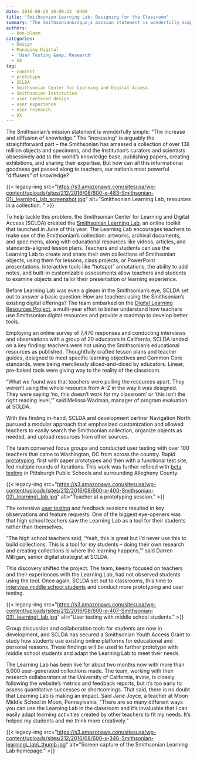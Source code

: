 ```yaml
---
date: 2016-08-29 10:00:53 -0400
title: 'Smithsonian Learning Lab: Designing for the Classroom'
summary: 'The Smithsonian&rsquo;s mission statement is wonderfully simple: &#8220;The increase and diffusion of knowledge.&#8221; The &#8220;increasing&#8221; is arguably the straightforward part &ndash; the Smithsonian has amassed a collection of over 138 million objects and specimens, and the Institution&rsquo;s curators and scientists obsessively add to the world&rsquo;s knowledge base, publishing papers, creating exhibitions, and sharing their expertise.'
authors:
  - ben-bloom
categories:
  - Design
  - Managing Digital
  - 'User Testing &amp; Research'
  - UX
tag:
  - content
  - prototype
  - SCLDA
  - Smithsonian Center for Learning and Digital Access
  - Smithsonian Institution
  - user centered design
  - user experience
  - user research
  - UX
---
```


The Smithsonian’s mission statement is wonderfully simple: &#8220;The increase and diffusion of knowledge.&#8221; The &#8220;increasing&#8221; is arguably the straightforward part – the Smithsonian has amassed a collection of over 138 million objects and specimens, and the Institution’s curators and scientists obsessively add to the world’s knowledge base, publishing papers, creating exhibitions, and sharing their expertise. But how can all this informational goodness get passed along to teachers, our nation’s most powerful &#8220;diffusers&#8221; of knowledge?

{{< legacy-img src="https://s3.amazonaws.com/sitesusa/wp-content/uploads/sites/212/2016/08/600-x-483-Smithsonian-01\_learning\_lab_screenshot.jpg" alt="Smithsonian Learning Lab, resources in a collection. " >}}

To help tackle this problem, the Smithsonian Center for Learning and Digital Access (SCLDA) created the [Smithsonian Learning Lab](https://learninglab.si.edu), an online toolkit that launched in June of this year. The Learning Lab encourages teachers to make use of the Smithsonian’s collection: artworks, archival documents, and specimens, along with educational resources like videos, articles, and standards-aligned lesson plans. Teachers and students can use the Learning Lab to create and share their own collections of Smithsonian objects, using them for lessons, class projects, or PowerPoint presentations. Interactive tools like &#8220;hotspot&#8221; annotations, the ability to add notes, and built-in customizable assessments allow teachers and students to examine objects and tailor their presentation or learning experience.

Before Learning Lab was even a gleam in the Smithsonian’s eye, SCLDA set out to answer a basic question: How are teachers using the Smithsonian’s existing digital offerings? The team embarked on the [Digital Learning Resources Project](http://smithsonian-digital-learning.wikispaces.com/Home), a multi-year effort to better understand how teachers use Smithsonian digital resources and provide a roadmap to develop better tools.

Employing an online survey of 7,470 responses and conducting interviews and observations with a group of 20 educators in California, SCLDA landed on a key finding: teachers were not using the Smithsonian’s educational resources as published. Thoughtfully crafted lesson plans and teacher guides, designed to meet specific learning objectives and Common Core standards, were being mercilessly sliced-and-diced by educators. Linear, pre-baked tools were giving way to the reality of the classroom.

&#8220;What we found was that teachers were pulling the resources apart. They weren’t using the whole resource from A–Z in the way it was designed. They were saying &#8216;no, this doesn’t work for my classroom&#8217; or &#8216;this isn’t the right reading level,'&#8221; said Melissa Wadman, manager of program evaluation at SCLDA.

With this finding in-hand, SCLDA and development partner Navigation North pursued a modular approach that emphasized customization and allowed teachers to easily search the Smithsonian collection, organize objects as needed, and upload resources from other sources.

The team convened focus groups and conducted user testing with over 100 teachers that came to Washington, DC from across the country. Rapid [prototyping](https://www.WHATEVER/2014/12/19/making-prototypes-with-tools-you-already-have/), first with paper prototypes and then with a functional test site, fed multiple rounds of iterations. This work was further refined with [beta testing](https://www.WHATEVER/2014/10/06/user-acceptance-testing-versus-usability-testing-whats-the-dif/) in Pittsburgh Public Schools and surrounding Allegheny County.

{{< legacy-img src="https://s3.amazonaws.com/sitesusa/wp-content/uploads/sites/212/2016/08/600-x-400-Smithsonian-02\_learning\_lab.jpg" alt="Teacher at a prototyping session." >}}

The extensive [user testing](https://www.WHATEVER/category/ux/user-testing-research/) and feedback sessions resulted in key observations and feature requests. One of the biggest eye-openers was that high school teachers saw the Learning Lab as a tool for their students rather than themselves.

&#8220;The high school teachers said, &#8216;Yeah, this is great but I’d never use this to build collections. This is a tool for my students – doing their own research and creating collections is where the learning happens,'&#8221; said Darren Milligan, senior digital strategist at SCLDA.

This discovery shifted the project. The team, keenly focused on teachers and their experiences with the Learning Lab, had not observed students using the tool. Once again, SCLDA set out to classrooms, this time to [interview middle school students](http://mw2015.museumsandtheweb.com/paper/from-physical-to-digital-recent-research-into-the-discovery-analysis-and-use-of-museums-resources-by-classroom-educators-and-students/) and conduct more prototyping and user testing.

{{< legacy-img src="https://s3.amazonaws.com/sitesusa/wp-content/uploads/sites/212/2016/08/600-x-407-Smithsonian-03\_learning\_lab.jpg" alt="User testing with middle school students." >}}

Group discussion and collaboration tools for students are now in development, and SCLDA has secured a Smithsonian Youth Access Grant to study how students use existing online platforms for educational and personal reasons. These findings will be used to further prototype with middle school students and adapt the Learning Lab to meet their needs.

The Learning Lab has been live for about two months now with more than 5,000 user-generated collections made. The team, working with their research collaborators at the University of California, Irvine, is closely following the website’s metrics and feedback reports, but it’s too early to assess quantitative successes or shortcomings. That said, there is no doubt that Learning Lab is making an impact. Said Jane Joyce, a teacher at Moon Middle School in Moon, Pennsylvania, &#8220;There are so many different ways you can use the Learning Lab in the classroom and it’s invaluable that I can easily adapt learning activities created by other teachers to fit my needs. It’s helped my students and me think more creatively.&#8221;

{{< legacy-img src="https://s3.amazonaws.com/sitesusa/wp-content/uploads/sites/212/2016/08/600-x-346-Smithsonian-learning\_lab\_thumb.jpg" alt="Screen capture of the Smithsonian Learning Lab homepage." >}}